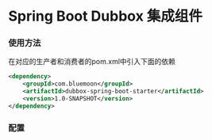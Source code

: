 # Spring Boot Dubbox 集成组件

### 使用方法
在对应的生产者和消费者的pom.xml中引入下面的依赖
```xml
<dependency>
    <groupId>com.bluemoon</groupId>
    <artifactId>dubbox-spring-boot-starter</artifactId>
    <version>1.0-SNAPSHOT</version>
</dependency>
```

### 配置
